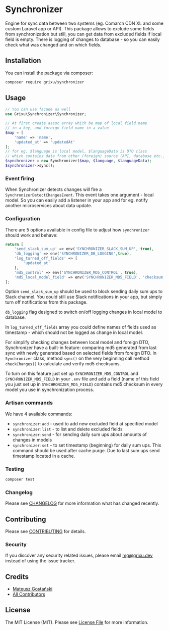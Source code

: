 # Synchronizer

Engine for sync data between two systems (eg. Comarch CDN XL and some custom Laravel app or API). This package allows to exclude some fields from synchronization but still, you can get data from excluded fields if local field is empty. There is logging of changes to database - so you can easily check what was changed and on which fields. 

## Installation

You can install the package via composer:

```bash
composer require grixu/synchronizer
```

## Usage

```php
// You can use facade as well
use Grixu\Synchronizer\Synchronizer;

// At first create assoc array which be map of local field name
// in a key, and foreign field name in a value
$map = [
    'name' => 'name',
    'updated_at' => 'updatedAt'
];
// for eg. $language is local model, $languageData is DTO class 
// which contains data from other (foreign) source (API, database etc.)
$synchronizer = new Synchronizer($map, $language, $languageData);
$synchronizer->sync();
```

### Event firing

When Synchronizer detects changes will fire a `SynchronizerDetectChangesEvent`. This event takes
one argument - local model. So you can easily add a listener in your app and for eg. notify 
another microservices about data update.

### Configuration

There are 5 options available in config file to adjust how `synchronizer` should work and behave:
```php
return [
    'send_slack_sum_up' => env('SYNCHRONIZER_SLACK_SUM_UP', true),
    'db_logging' => env('SYNCHRONIZER_DB_LOGGING',true),
    'log_turned_off_fields' => [
        'updated_at'
    ],
    'md5_control' => env('SYNCHRONIZER_MD5_CONTROL', true),
    'md5_local_model_field' => env('SYNCHRONIZER_MD5_FIELD', 'checksum'),
];
```

Option `send_slack_sum_up` should be used to block sending daily sum ups to Slack channel. You could still use Slack notifications in your app, but simply turn off notifications from this package.

`db_logging` flag designed to switch on/off logging changes in local model to database.

In `log_turned_off_fields` array you could define names of fields used as timestamp - which should not be logged as change in local model.

For simplify checking changes between local model and foreign DTO, Synchronizer have a built-in
 feature: comparing md5 generated from last sync with newly generated based on selected fields from
 foreign DTO. In `Synchronizer` class, method `sync()` on the very beginning call method 
 `checkChanges()` to calculate and verify md5 checksums. 

To turn on this feature just set up `SYNCHRONIZER_MD5_CONTROL` and `SYNCHRONIZER_MD5_FIELD` in your
 `.env` file and add a field (name of this field you just set up in `SYNCHRONIZER_MD5_FIELD`)
 contains md5 checksum in every model you use in synchronization process.

### Artisan commands

We have 4 available commands:
- `synchronizer:add` - used to add new excluded field at specified model
- `synchronizer:list` - to list and delete excluded fields
- `synchronizer:send` - for sending daily sum ups about amounts of changes in models
- `synchronizer:set` - to set timestamp (beginning) for daily sum ups. This command should be used after cache purge. Due to last sum ups send timestamp located in a cache. 

### Testing

``` bash
composer test
```

### Changelog

Please see [CHANGELOG](CHANGELOG.md) for more information what has changed recently.

## Contributing

Please see [CONTRIBUTING](CONTRIBUTING.md) for details.

### Security

If you discover any security related issues, please email mg@grixu.dev instead of using the issue tracker.

## Credits

- [Mateusz Gostański](https://github.com/grixu)
- [All Contributors](../../contributors)

## License

The MIT License (MIT). Please see [License File](LICENSE.md) for more information.
